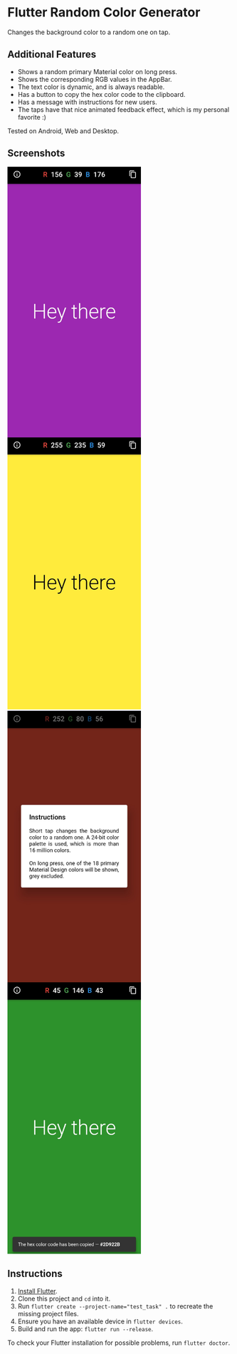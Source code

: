 # Flutter Random Color Generator

Changes the background color to a random one on tap.

## Additional Features

- Shows a random primary Material color on long press.
- Shows the corresponding RGB values in the AppBar.
- The text color is dynamic, and is always readable.
- Has a button to copy the hex color code to the clipboard.
- Has a message with instructions for new users.
- The taps have that nice animated feedback effect, which is my personal favorite :)

Tested on Android, Web and Desktop.

## Screenshots

<img src="screenshots/home.jpg" align="left" width="300"/>
<img src="screenshots/text.jpg" width="300"/>

<img src="screenshots/instructions.jpg" align="left" width="300"/>
<img src="screenshots/copy.jpg" width="300"/>

## Instructions

1. [Install Flutter](https://flutter.dev/docs/get-started/install).
2. Clone this project and `cd` into it.
3. Run `flutter create --project-name="test_task" .` to recreate the missing project files.
4. Ensure you have an available device in `flutter devices`.
5. Build and run the app: `flutter run --release`.

To check your Flutter installation for possible problems, run `flutter doctor`.
